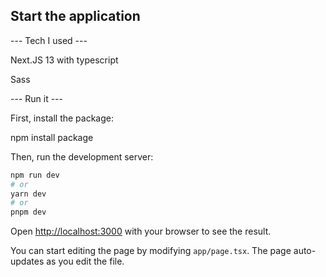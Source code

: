 ## Start the application

--- Tech I used ---

Next.JS 13 with typescript

Sass

--- Run it ---

First, install the package:

npm install package

Then, run the development server:

```bash
npm run dev
# or
yarn dev
# or
pnpm dev
```

Open [http://localhost:3000](http://localhost:3000) with your browser to see the result.

You can start editing the page by modifying `app/page.tsx`. The page auto-updates as you edit the file.
